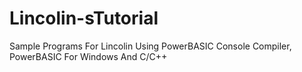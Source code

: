 # Lincolin-sTutorial
Sample Programs For Lincolin Using PowerBASIC Console Compiler, PowerBASIC For Windows And C/C++
